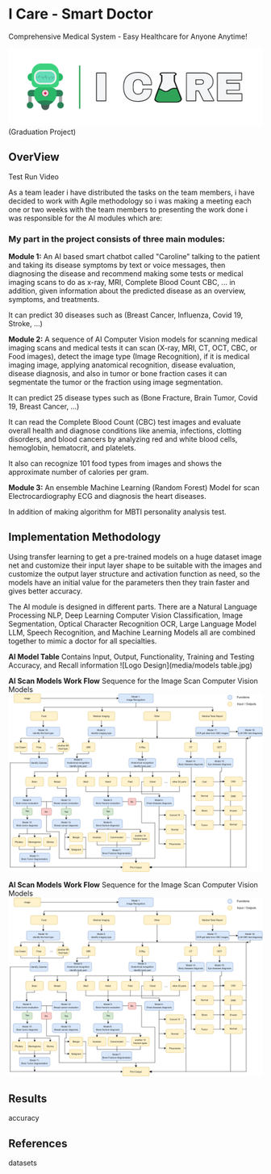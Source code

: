 # I Care - Smart Doctor
Comprehensive Medical System - Easy Healthcare for Anyone Anytime!

![Logo Design](media/Picsart_23-10-20_06-03-49-430.png)
(Graduation Project)

## OverView

Test Run Video

As a team leader i have distributed the tasks on the team members, i have decided to work with Agile methodology so i was making a meeting each one or two weeks with the team members to presenting the work done
i was responsible for the AI modules which are:

### My part in the project consists of three main modules:

**Module 1:** An AI based smart chatbot called "Caroline" talking to the patient 
and taking its disease symptoms by text or voice messages, then diagnosing the disease and 
recommend making some tests or medical imaging scans to do as x-ray, MRI, Complete Blood Count CBC, ... in addition, given 
information about the predicted disease as an overview, symptoms, and 
treatments.

It can predict 30 diseases such as (Breast Cancer, Influenza, Covid 19, Stroke, ...) 

**Module 2:** A sequence of AI Computer Vision models for scanning medical 
imaging scans and medical tests it can scan (X-ray, MRI, CT, OCT, CBC, or Food images), 
detect the image type (Image Recognition), if it is medical imaging image, 
applying anatomical recognition, disease evaluation, disease diagnosis, and also in tumor or bone fraction cases 
it can segmentate the tumor or the fraction using image segmentation.
         
It can predict 25 disease types such as (Bone Fracture, Brain Tumor, Covid 19, Breast Cancer, ...) 

It can read the Complete Blood Count (CBC) test images and evaluate overall health and diagnose conditions like anemia, infections, clotting disorders, and blood cancers by analyzing red and white blood cells, hemoglobin, hematocrit, and platelets.

It also can recognize 101 food types from images and shows the approximate number of calories per gram.

**Module 3:** An ensemble Machine Learning (Random Forest) Model for scan Electrocardiography ECG and diagnosis the heart diseases.

In addition of making algorithm for MBTI personality analysis test.

## Implementation Methodology
Using transfer learning to get a pre-trained models on a huge dataset image net and customize their input layer shape to be suitable with the images and customize the output layer structure and activation function as need, so the models have an initial value for the parameters then they train faster and gives better accuracy. 

The AI module is designed in different parts. There are a Natural Language Processing NLP, Deep Learning Computer Vision Classification, Image Segmentation, Optical Character Recognition OCR, Large Language Model LLM, Speech Recognition, and Machine Learning Models all are combined together to mimic a doctor for all specialties.

**AI Model Table**
Contains Input, Output, Functionality, Training and Testing Accuracy, and Recall information
![Logo Design](media/models table.jpg)

**AI Scan Models Work Flow**
Sequence for the Image Scan Computer Vision Models
![Logo Design](media/Final_ai.drawio.svg)

**AI Scan Models Work Flow**
Sequence for the Image Scan Computer Vision Models
![Logo Design](media/Final_ai.drawio.svg)

## Results
accuracy

## References
datasets
